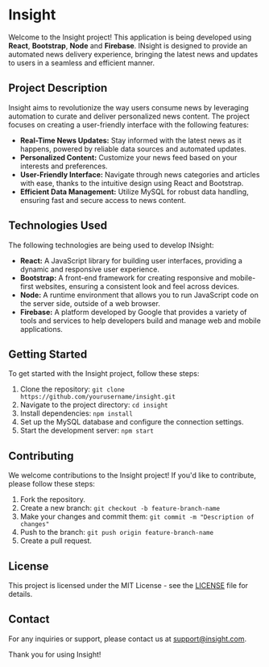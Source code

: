 # Insight

Welcome to the Insight project! This application is being developed using **React**, **Bootstrap**, **Node** and **Firebase**. INsight is designed to provide an automated news delivery experience, bringing the latest news and updates to users in a seamless and efficient manner.

## Project Description

Insight aims to revolutionize the way users consume news by leveraging automation to curate and deliver personalized news content. The project focuses on creating a user-friendly interface with the following features:

- **Real-Time News Updates:** Stay informed with the latest news as it happens, powered by reliable data sources and automated updates.
- **Personalized Content:** Customize your news feed based on your interests and preferences.
- **User-Friendly Interface:** Navigate through news categories and articles with ease, thanks to the intuitive design using React and Bootstrap.
- **Efficient Data Management:** Utilize MySQL for robust data handling, ensuring fast and secure access to news content.

## Technologies Used

The following technologies are being used to develop INsight:

- **React:** A JavaScript library for building user interfaces, providing a dynamic and responsive user experience.
- **Bootstrap:** A front-end framework for creating responsive and mobile-first websites, ensuring a consistent look and feel across devices.
- **Node:** A runtime environment that allows you to run JavaScript code on the server side, outside of a web browser. 
- **Firebase:** A platform developed by Google that provides a variety of tools and services to help developers build and manage web and mobile applications.
## Getting Started

To get started with the Insight project, follow these steps:

1. Clone the repository: `git clone https://github.com/yourusername/insight.git`
2. Navigate to the project directory: `cd insight`
3. Install dependencies: `npm install`
4. Set up the MySQL database and configure the connection settings.
5. Start the development server: `npm start`

## Contributing

We welcome contributions to the Insight project! If you'd like to contribute, please follow these steps:

1. Fork the repository.
2. Create a new branch: `git checkout -b feature-branch-name`
3. Make your changes and commit them: `git commit -m "Description of changes"`
4. Push to the branch: `git push origin feature-branch-name`
5. Create a pull request.

## License

This project is licensed under the MIT License - see the [LICENSE](LICENSE) file for details.

## Contact

For any inquiries or support, please contact us at [support@insight.com](mailto:sthanishan02@gmail.com).

Thank you for using Insight!
